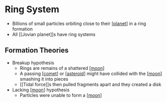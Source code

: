 # Ring System

- Billions of small particles orbiting close to their [[planet]] in a ring formation
- All [[Jovian planet]]s have ring systems

## Formation Theories

- Breakup hypothesis
  - Rings are remains of a shattered [[moon]]
  - A passing [[comet]] or [[asteroid]] might have collided with the [[moon]] smashing it into pieces
  - [[Tidal force]]s then pulled fragments apart and they created a disk
- Lacking [[moon]] hypothesis
  - Particles were unable to form a [[moon]]

[//begin]: # "Autogenerated link references for markdown compatibility"
[planet]: planet "Planet"
[jovian-planet]: jovian-planet "Jovian Planet"
[moon]: moon "Moon"
[comet]: comet "Comet"
[asteroid]: asteroid "Asteroid"
[tidal-force]: tidal-force "Tidal Force"
[//end]: # "Autogenerated link references"